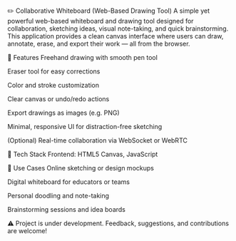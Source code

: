 ✏️ Collaborative Whiteboard (Web-Based Drawing Tool)
A simple yet powerful web-based whiteboard and drawing tool designed for collaboration, sketching ideas, visual note-taking, and quick brainstorming. This application provides a clean canvas interface where users can draw, annotate, erase, and export their work — all from the browser.

🔧 Features
Freehand drawing with smooth pen tool

Eraser tool for easy corrections

Color and stroke customization

Clear canvas or undo/redo actions

Export drawings as images (e.g. PNG)

Minimal, responsive UI for distraction-free sketching

(Optional) Real-time collaboration via WebSocket or WebRTC

🧱 Tech Stack
Frontend: HTML5 Canvas, JavaScript 


🎯 Use Cases
Online sketching or design mockups

Digital whiteboard for educators or teams

Personal doodling and note-taking

Brainstorming sessions and idea boards

⚠️ Project is under development. Feedback, suggestions, and contributions are welcome!
